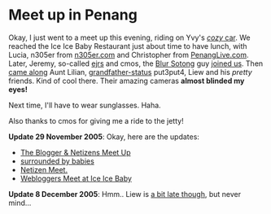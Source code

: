 Meet up in Penang
===

Okay, I just went to a meet up this evening, riding on Yvy's [*cozy* car](http://mistyeiz.com/ "Yvy's Cozy Corner"). We reached the Ice Ice Baby Restaurant just about time to have lunch, with Lucia, n305er from [n305er.com](http://n305er.com/blog/ "n305er Industries") and Christopher from [PenangLive.com](http://penanglive.com/ "PenangLive.ComUnity"). Later, Jeremy, so-called [ejrs](http://ejrs.com/) and cmos, the [Blur Sotong](http://cmos.textmalaysia.com/ "Memoirs of a Blur Sotong") guy [joined us](http://n305er.com/blog/?p=383 "Bloggers' and Net Friends' Meet"). Then [came along](http://chanlilian.net/?p=929 "Penang Meet") Aunt Lilian, [grandfather-status](http://put3put4.blogspot.com/ "Put3Put4 Blog-Corner") put3put4, Liew and his *pretty* friends. Kind of cool there. Their amazing cameras **almost blinded my eyes!**

Next time, I'll have to wear sunglasses. Haha.

Also thanks to cmos for giving me a ride to the jetty!

**Update 29 November 2005**: Okay, here are the updates:

- [The Blogger & Netizens Meet Up](http://mistyeiz.com/2005/11/28/the-blogger-netizens-meet-up/)
- [surrounded by babies](http://jogalong.blogspot.com/2005/11/surrounded-by-babies.html)
- [Netizen Meet.](http://cmos.textmalaysia.com/netizen-meet.html)
- [Webloggers Meet at Ice Ice Baby](http://ejrs-professionalized.blogspot.com/2005/11/webloggers-meet-at-ice-ice-baby.html)

**Update 8 December 2005**: Hmm.. Liew is [a bit late though](http://liewcf.com/blog/archives/2005/12/penang-meet-up-2005/ "Penang Meet Up 2005"), but never mind...
